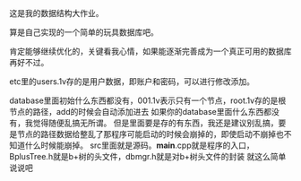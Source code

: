 
这是我的数据结构大作业。

算是自己实现的一个简单的玩具数据库吧。

肯定能够继续优化的，关键看我心情，如果能逐渐完善成为一个真正可用的数据库再好不过。

etc里的users.1v存的是用户数据，即账户和密码，可以进行修改添加。

database里面初始什么东西都没有，001.1v表示只有一个节点，root.1v存的是根节点的路径，add的时候会自动添加进去
如果你的database里面什么东西都没有，我觉得随便乱搞无所谓。
但是里面要是存的有东西，我还是建议别乱搞，要是节点的路径数据给整乱了那程序可能启动的时候会崩掉的，即使启动不崩掉也不知道什么时候能崩掉。
src里面就是源码。__main__.cpp就是程序的入口，BplusTree.h就是b+树的头文件，dbmgr.h就是对b+树头文件的封装
就这么简单说说吧